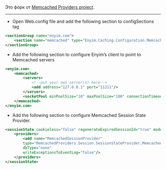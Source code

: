 Это форк от  [Memcached Providers project](http://github.com/friism/Memcached-Providers/).

---

- Open Web.config file and add the following section to configSections tag

```xml
<sectionGroup name="enyim.com">
	<section name="memcached" type="Enyim.Caching.Configuration.MemcachedClientSection, Enyim.Caching"/>
</sectionGroup>
```

- Add the following section to configure Enyim’s client to point to Memcached servers

```xml
<enyim.com>
    <memcached>
        <servers>
            <!--put your own server(s) here-->
            <add address="127.0.0.1" port="11211"/> 
        </servers>
        <socketPool minPoolSize="10" maxPoolSize="100" connectionTimeout="00:00:10" deadTimeout="00:02:00"/>
    </memcached>
</enyim.com>
```

- Add the following section to configure Memcached Session State Provider. 

```xml
<sessionState cookieless="false" regenerateExpiredSessionId="true" mode="Custom" customProvider="MemcachedSessionProvider">
    <providers>
        <add name="MemcachedSessionProvider"
        type="MemcachedProviders.Session.SessionStateProvider,MemcachedProviders"
        dbType="none"
        writeExceptionsToEventLog="false"/>
    </providers>
</sessionState>
```
